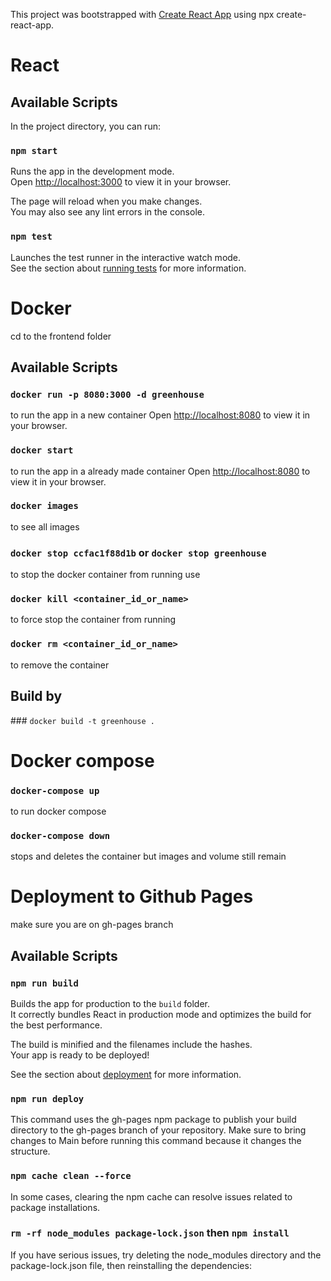 This project was bootstrapped with [Create React App](https://github.com/facebook/create-react-app) using npx create-react-app.

# React

## Available Scripts

In the project directory, you can run:

### `npm start`

Runs the app in the development mode.\
Open [http://localhost:3000](http://localhost:3000) to view it in your browser.

The page will reload when you make changes.\
You may also see any lint errors in the console.

### `npm test`

Launches the test runner in the interactive watch mode.\
See the section about [running tests](https://facebook.github.io/create-react-app/docs/running-tests) for more information.

# Docker
cd to the frontend folder

## Available Scripts

### `docker run -p 8080:3000 -d greenhouse`
to run the app in a new container
Open [http://localhost:8080](http://localhost:8080) to view it in your browser.

### `docker start`
to run the app in a already made container
Open [http://localhost:8080](http://localhost:8080) to view it in your browser.

### `docker images`

to see all images

### `docker stop ccfac1f88d1b` or `docker stop greenhouse`
to stop the docker container from running use

### `docker kill <container_id_or_name>`
to force stop the container from running

### `docker rm <container_id_or_name>`
to remove the container

## Build by 

### `docker build -t greenhouse .`

# Docker compose

### `docker-compose up`

to run docker compose

### `docker-compose down`

stops and deletes the container but images and volume still remain

# Deployment to Github Pages

make sure you are on gh-pages branch

## Available Scripts

### `npm run build`

Builds the app for production to the `build` folder.\
It correctly bundles React in production mode and optimizes the build for the best performance.

The build is minified and the filenames include the hashes.\
Your app is ready to be deployed!

See the section about [deployment](https://facebook.github.io/create-react-app/docs/deployment) for more information.

### `npm run deploy` 

This command uses the gh-pages npm package to publish your build directory to the gh-pages branch of your repository. 
Make sure to bring changes to Main before running this command because it changes the structure. 

### `npm cache clean --force` 

In some cases, clearing the npm cache can resolve issues related to package installations.

### `rm -rf node_modules package-lock.json` then `npm install`

If you have serious issues, try deleting the node_modules directory and the package-lock.json file, then reinstalling the dependencies: